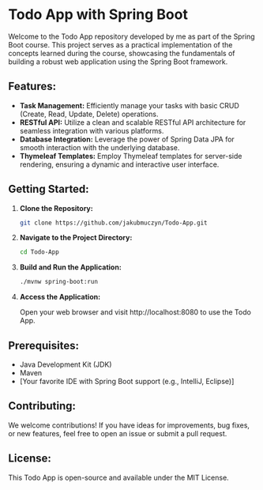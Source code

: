 # Todo App with Spring Boot

Welcome to the Todo App repository developed by me as part of the Spring Boot course. This project serves as a practical implementation of the concepts learned during the course, showcasing the fundamentals of building a robust web application using the Spring Boot framework.

## Features:

- **Task Management:** Efficiently manage your tasks with basic CRUD (Create, Read, Update, Delete) operations.
- **RESTful API:** Utilize a clean and scalable RESTful API architecture for seamless integration with various platforms.
- **Database Integration:** Leverage the power of Spring Data JPA for smooth interaction with the underlying database.
- **Thymeleaf Templates:** Employ Thymeleaf templates for server-side rendering, ensuring a dynamic and interactive user interface.

## Getting Started:

1. **Clone the Repository:**
   ```bash
   git clone https://github.com/jakubmuczyn/Todo-App.git

2. **Navigate to the Project Directory:**
   ```bash
   cd Todo-App

3. **Build and Run the Application:**
   ```bash
   ./mvnw spring-boot:run

4. **Access the Application:**

   Open your web browser and visit http://localhost:8080 to use the Todo App.

## Prerequisites:
- Java Development Kit (JDK)
- Maven
- [Your favorite IDE with Spring Boot support (e.g., IntelliJ, Eclipse)]

## Contributing:
We welcome contributions! If you have ideas for improvements, bug fixes, or new features, feel free to open an issue or submit a pull request.

## License:
This Todo App is open-source and available under the MIT License.
